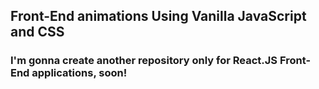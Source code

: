 <h2>Front-End animations Using Vanilla JavaScript and CSS</h2>
<h3>I'm gonna create another repository only for React.JS Front-End applications, soon!</h3>
